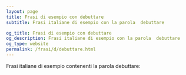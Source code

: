 ```yaml
---
layout: page
title: Frasi di esempio con debuttare 
subtitle: Frasi italiane di esempio con la parola  debuttare

og_title: Frasi di esempio con debuttare 
og_description: Frasi italiane di esempio con la parola  debuttare
og_type: website
permalink: /frasi/d/debuttare.html
---
```


Frasi italiane di esempio contenenti la parola debuttare:


